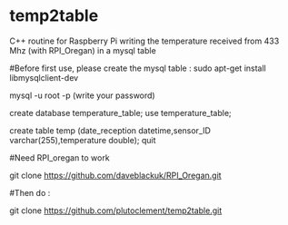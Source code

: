 # temp2table

C++ routine for Raspberry Pi writing the temperature received from 433 Mhz (with RPI_Oregan) in a mysql table

#Before first use, please create the mysql table :
sudo apt-get install libmysqlclient-dev 

mysql -u root -p
(write your password)

create database temperature_table;
use temperature_table;

create table temp (date_reception datetime,sensor_ID varchar(255),temperature double);
quit


#Need RPI_oregan to work

git clone https://github.com/daveblackuk/RPI_Oregan.git

#Then do :

git clone https://github.com/plutoclement/temp2table.git
